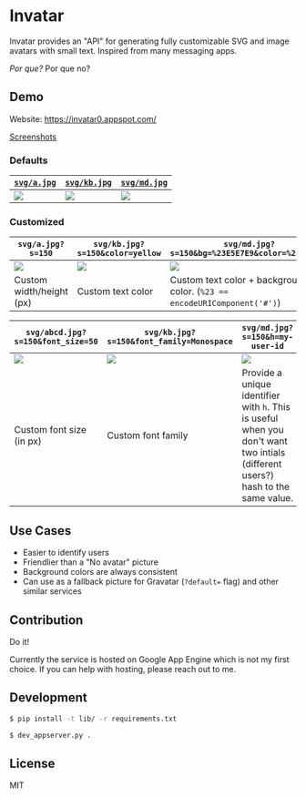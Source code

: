 # Invatar

Invatar provides an "API" for generating fully customizable SVG and image avatars 
with small text. Inspired from many messaging apps.

*Por que?* Por que no?

## Demo
Website: https://invatar0.appspot.com/

[Screenshots](http://i.imgur.com/9Ru5jZ1.png)


### Defaults

| [`svg/a.jpg`](https://invatar0.appspot.com/svg/a.jpg) | [`svg/kb.jpg`](https://invatar0.appspot.com/svg/kb.jpg) | [`svg/md.jpg`](https://invatar0.appspot.com/svg/md.jpg)
| --- | --- | --- |
| ![](https://invatar0.appspot.com/svg/a.jpg) | ![](https://invatar0.appspot.com/svg/kb.jpg) | ![](https://invatar0.appspot.com/svg/md.jpg)

### Customized

| `svg/a.jpg?s=150` | `svg/kb.jpg?s=150&color=yellow` | `svg/md.jpg?s=150&bg=%23E5E7E9&color=%23626262`
| --- | --- | --- |
| ![](https://invatar0.appspot.com/svg/a.jpg?s=150) | ![](https://invatar0.appspot.com/svg/kb.jpg?s=150&color=yellow) | ![](https://invatar0.appspot.com/svg/md.jpg?s=150&bg=%23E5E7E9&color=%23626262)
| Custom width/height (px) | Custom text color | Custom text color + background color. (`%23 == encodeURIComponent('#')`)


|  `svg/abcd.jpg?s=150&font_size=50` | `svg/kb.jpg?s=150&font_family=Monospace` | `svg/md.jpg?s=150&h=my-user-id`
| --- | --- | --- |
| ![](https://invatar0.appspot.com/svg/abcd.jpg?s=150&font_size=50) | ![](https://invatar0.appspot.com/svg/kb.jpg?s=150&font_family=Monospace) | ![](https://invatar0.appspot.com/svg/md.jpg?s=150&h=my-user-id`)
| Custom font size (in px)  | Custom font family | Provide a unique identifier with `h`. This is useful when you don't want two intials (different users?) hash to the same value.

## Use Cases

* Easier to identify users
* Friendlier than a "No avatar" picture
* Background colors are always consistent
* Can use as a fallback picture for Gravatar (`?default=` flag) and
  other similar services

## Contribution

Do it!

Currently the service is hosted on Google App Engine which is not my first choice. If you can
help with hosting, please reach out to me.

## Development

```bash
$ pip install -t lib/ -r requirements.txt

$ dev_appserver.py .
```


## License
MIT
